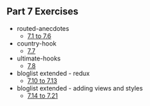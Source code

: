 ## Part 7 Exercises

- routed-anecdotes
  - [7.1 to 7.6](./routed-anecdotes)
- country-hook
  - [7.7](./country-hook)
- ultimate-hooks
  - [7.8](./ultimate-hooks)
- bloglist extended - redux
  - [7.10 to 7.13](./bloglist-extended)
- bloglist extended - adding views and styles
  - [7.14 to 7.21](./bloglist-extended)
